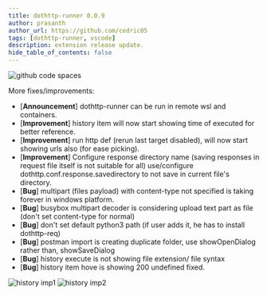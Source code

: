 ```yaml
---
title: dothttp-runner 0.0.9
author: prasanth
author_url: https://github.com/cedric05
tags: [dothttp-runner, vscode]
description: extension release update.
hide_table_of_contents: false
---
```

![github code spaces](/img/github-code-spaces.png)

More fixes/improvements:
- [**Announcement**] dothttp-runner can be run in remote wsl and containers.
- [**Improvement**] history item will now start showing time of executed for better reference.
- [**Improvement**] run http def (rerun last target disabled), will now start showing urls also (for ease picking).
- [**Improvement**] Configure response directory name (saving responses in request file itself is not suitable for all)  use/configure dothttp.conf.response.savedirectory to not save in current file's directory.
- [**Bug**] multipart (files payload) with content-type not specified is taking forever in windows platform.
- [**Bug**] busybox multipart decoder is considering upload text part as file (don't set content-type for normal)
- [**Bug**] don't set default python3 path (if user adds it, he has to install dothttp-req)
- [**Bug**] postman import is creating duplicate folder, use showOpenDialog rather than, showSaveDialog
- [**Bug**] history execute is not showing file extension/ file syntax
- [**Bug**] history item hove is showing 200 undefined fixed.

![history imp1](/img/history-imp2.png)
![history imp2](/img/history-imp2.png)